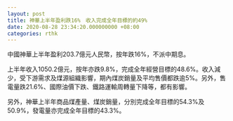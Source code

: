 ```yaml
---
layout: post
title: 神華上半年盈利跌16%　收入完成全年目標的約49%
date: 2020-08-28 23:34:20.000000000 +08:00
categories: rthk
---
```


中國神華上半年盈利203.7億元人民幣，按年跌16%，不派中期息。

上半年收入1050.2億元，按年亦跌9.8%，完成全年經營目標的48.6%。收入減少，受下游需求及煤源組織影響，期內煤炭銷量及平均售價都跌逾5%。另外，售電量跌21.6%、國際油價下跌、鐵路運輸周轉量下降等，都有影響。

另外，神華上半年商品煤產量、煤炭銷量，分別完成全年目標的54.3%及50.9%，發電量亦完成全年目標的43.3%。

